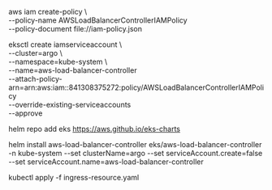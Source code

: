 aws iam create-policy \                           
    --policy-name AWSLoadBalancerControllerIAMPolicy \
    --policy-document file://iam-policy.json

eksctl create iamserviceaccount \                 
--cluster=argo \                                      
--namespace=kube-system \                   
--name=aws-load-balancer-controller \
--attach-policy-arn=arn:aws:iam::841308375272:policy/AWSLoadBalancerControllerIAMPolicy \
--override-existing-serviceaccounts \
--approve

helm repo add eks https://aws.github.io/eks-charts

helm install aws-load-balancer-controller eks/aws-load-balancer-controller -n kube-system --set clusterName=argo --set serviceAccount.create=false --set serviceAccount.name=aws-load-balancer-controller

kubectl apply -f ingress-resource.yaml
